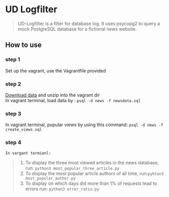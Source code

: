# UD Logfilter
>UD-Logfilter is a filter for database log. It uses psycopg2 to query a mock PostgreSQL database for a fictional news website.
## How to use
### step 1
  Set up the vagrant, use the Vagrantfile provided
### step 2
  [Download data](https://d17h27t6h515a5.cloudfront.net/topher/2016/August/57b5f748_newsdata/newsdata.zip)
	and unzip into the vagrant dir</br>
  In vagrant terminal, load data by : `psql -d news -f newsdata.sql`
### step 3
In vagrant terminal, pupular views by using this command:
`psql -d news -f create_views.sql`
### step 4
	In vargant termianl:
>1. To display the three most viewed articles in the news database, run: `python3 most_popular_three_article.py`
>2. To display the most popular article authors of all time, run:`pyhton3 most_popular_author.py`
>3. To display on which days did more than 1% of requests lead to errors run: `python3 error_ratio.py`
